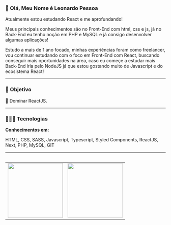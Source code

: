 ### 👋 Olá, Meu Nome é Leonardo Pessoa

<p>Atualmente estou estudando React e me aprofundando!</p>

<p>Meus principais conhecimentos são no Front-End com html, css e js, já no Back-End eu tenho noção em PHP e MySQL e já consigo desenvolver algumas aplicações!</p>

<p>Estudo a mais de 1 ano focado, minhas experiências foram como freelancer, vou continuar estudando com o foco em Front-End com React, buscando conseguir mais oportunidades na área, caso eu começe a estudar mais Back-End iria pelo NodeJS já que estou gostando muito de Javascript e do ecosistema React!</p>

---

### 🎯 Objetivo
<p>📌 Dominar ReactJS.</p>

---

### 👨🏼‍💻 Tecnologias
**Conhecimentos em:**
<p>
  HTML,
  CSS,
  SASS,
  Javascript,
  Typescript,
  Styled Components,
  ReactJS,
  Next,
  PHP,
  MySQL,
  GIT
</p>

---

<table align='left'>
  <row>
    <td>
     <!-- Card -->
      <img height='172' src='https://github-readme-stats.vercel.app/api/top-langs/?username=leonardopess&layout=compact'>
    </td>
    <td>
      <img height='172' src='https://github-readme-stats.vercel.app/api?username=leonardopess&show_icons=true'>
    </td>
  </row>
</table>

